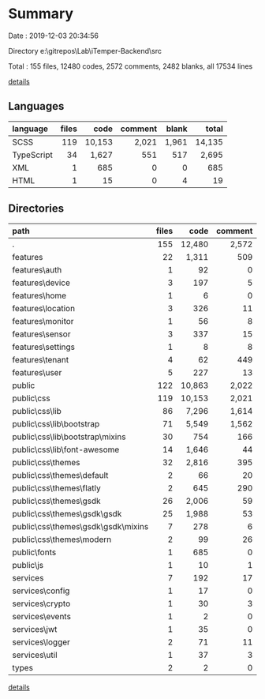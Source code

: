 # Summary

Date : 2019-12-03 20:34:56

Directory e:\gitrepos\Lab\iTemper-Backend\src

Total : 155 files,  12480 codes, 2572 comments, 2482 blanks, all 17534 lines

[details](details.md)

## Languages
| language | files | code | comment | blank | total |
| :--- | ---: | ---: | ---: | ---: | ---: |
| SCSS | 119 | 10,153 | 2,021 | 1,961 | 14,135 |
| TypeScript | 34 | 1,627 | 551 | 517 | 2,695 |
| XML | 1 | 685 | 0 | 0 | 685 |
| HTML | 1 | 15 | 0 | 4 | 19 |

## Directories
| path | files | code | comment | blank | total |
| :--- | ---: | ---: | ---: | ---: | ---: |
| . | 155 | 12,480 | 2,572 | 2,482 | 17,534 |
| features | 22 | 1,311 | 509 | 401 | 2,221 |
| features\auth | 1 | 92 | 0 | 10 | 102 |
| features\device | 3 | 197 | 5 | 49 | 251 |
| features\home | 1 | 6 | 0 | 6 | 12 |
| features\location | 3 | 326 | 11 | 60 | 397 |
| features\monitor | 1 | 56 | 8 | 22 | 86 |
| features\sensor | 3 | 337 | 15 | 67 | 419 |
| features\settings | 1 | 8 | 8 | 5 | 21 |
| features\tenant | 4 | 62 | 449 | 115 | 626 |
| features\user | 5 | 227 | 13 | 67 | 307 |
| public | 122 | 10,863 | 2,022 | 1,969 | 14,854 |
| public\css | 119 | 10,153 | 2,021 | 1,961 | 14,135 |
| public\css\lib | 86 | 7,296 | 1,614 | 1,333 | 10,243 |
| public\css\lib\bootstrap | 71 | 5,549 | 1,562 | 1,278 | 8,389 |
| public\css\lib\bootstrap\mixins | 30 | 754 | 166 | 122 | 1,042 |
| public\css\lib\font-awesome | 14 | 1,646 | 44 | 48 | 1,738 |
| public\css\themes | 32 | 2,816 | 395 | 610 | 3,821 |
| public\css\themes\default | 2 | 66 | 20 | 29 | 115 |
| public\css\themes\flatly | 2 | 645 | 290 | 267 | 1,202 |
| public\css\themes\gsdk | 26 | 2,006 | 59 | 276 | 2,341 |
| public\css\themes\gsdk\gsdk | 25 | 1,988 | 53 | 270 | 2,311 |
| public\css\themes\gsdk\gsdk\mixins | 7 | 278 | 6 | 40 | 324 |
| public\css\themes\modern | 2 | 99 | 26 | 38 | 163 |
| public\fonts | 1 | 685 | 0 | 0 | 685 |
| public\js | 1 | 10 | 1 | 4 | 15 |
| services | 7 | 192 | 17 | 54 | 263 |
| services\config | 1 | 17 | 0 | 6 | 23 |
| services\crypto | 1 | 30 | 3 | 8 | 41 |
| services\events | 1 | 2 | 0 | 2 | 4 |
| services\jwt | 1 | 35 | 0 | 10 | 45 |
| services\logger | 2 | 71 | 11 | 20 | 102 |
| services\util | 1 | 37 | 3 | 8 | 48 |
| types | 2 | 2 | 0 | 0 | 2 |

[details](details.md)